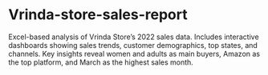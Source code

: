 # Vrinda-store-sales-report
Excel-based analysis of Vrinda Store’s 2022 sales data. Includes interactive dashboards showing sales trends, customer demographics, top states, and channels. Key insights reveal women and adults as main buyers, Amazon as the top platform, and March as the highest sales month.
